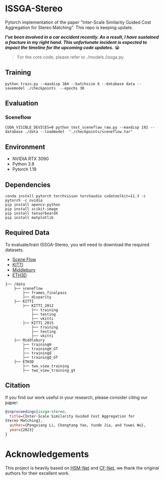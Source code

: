 # ISSGA-Stereo 


Pytorch implementation of the paper  "Inter-Scale Similarity Guided Cost Aggregation for Stereo Matching". This repo is keeping update. 

**_I've been involved in a car accident recently. As a result, I have sustained a fracture in my right hand. This unfortunate incident is expected to impact the timeline for the upcoming code updates._** 😭

> For the core code, please refer to  ./models./issga.py

## Training

    python train.py --maxdisp 384 --batchsize 6 --database data --savemodel ./checkpoints  --epochs 30 

## Evaluation

### Sceneflow
    CUDA_VISIBLE_DEVICES=0 python test_sceneflow_raw.py --maxdisp 192 --database ./data --loadmodel  "./checkpoints/sceneflow.tar"

## Environment

- NVIDIA RTX 3090
- Python 3.8
- Pytorch 1.19

## Dependencies
    conda install pytorch torchvision torchaudio cudatoolkit=11.3 -c pytorch -c nvidia
    pip install opencv-python
    pip install scikit-image
    pip install tensorboardX
    pip install matplotlib 
 
## Required Data
To evaluate/train ISSGA-Stereo, you will need to download the required datasets. 
* [Scene Flow](https://lmb.informatik.uni-freiburg.de/resources/datasets/SceneFlowDatasets.en.html)
* [KITTI](http://www.cvlibs.net/datasets/kitti/eval_scene_flow.php?benchmark=stereo)
* [Middlebury](https://vision.middlebury.edu/stereo/submit3/)
* [ETH3D](https://www.eth3d.net/datasets#low-res-two-view-test-data)


```
├── /data
    ├── sceneflow
        ├── frames_finalpass
        ├── disparity
    ├── KITTI
        ├── KITTI_2012
            ├── training
            ├── testing
            ├── vkitti
        ├── KITTI_2015
            ├── training
            ├── testing
            ├── vkitti
    ├── Middlebury
        ├── trainingH
        ├── trainingH_GT
        ├── trainingQ
        ├── trainingQ_GT
    ├── ETH3D
        ├── two_view_training
        ├── two_view_training_gt

```


## Citation

If you find our work useful in your research, please consider citing our paper:

```bibtex
@inproceedings{issga-stereo,
  title={Inter-Scale Similarity Guided Cost Aggregation for
Stereo Matching},
  author={Pengxiang Li, Chengtang Yao, Yunde Jia, and Yuwei Wu},
  year={2023}
}
```

# Acknowledgements

This project is heavily based on [HSM-Net](https://github.com/gengshan-y/high-res-stereo) and [CF-Net](https://github.com/gallenszl/CFNet), we thank the original authors for their excellent work.
